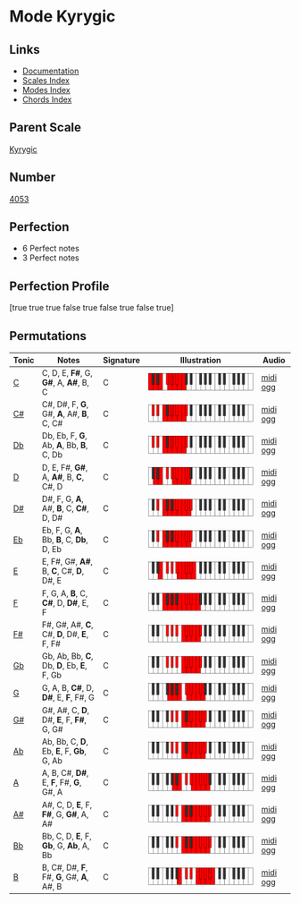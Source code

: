 # Mode Kyrygic

## Links

- [Documentation](index.md)
- [Scales Index](Scales.md)
- [Modes Index](Modes.md)
- [Chords Index](Chords.md)

## Parent Scale

[Kyrygic](ScaleKyrygic.md)

## Number

[4053](https://ianring.com/musictheory/scales/4053)

## Perfection

- 6 Perfect notes
- 3 Perfect notes

## Perfection Profile

[true true true false true false true false true]

## Permutations

| Tonic | Notes | Signature | Illustration | Audio |
|-------|-------|-----------|--------------|-------|
| [C](ModeCNaturalKyrygic.md) | C, D, E, **F#**, G, **G#**, A, **A#**, B, C | C | ![CNaturalKyrygic](ModeCNaturalKyrygic.png) | [midi](ModeCNaturalKyrygic.mid) [ogg](ModeCNaturalKyrygic.ogg) |
| [C#](ModeCSharpKyrygic.md) | C#, D#, F, **G**, G#, **A**, A#, **B**, C, C# | C | ![CSharpKyrygic](ModeCSharpKyrygic.png) | [midi](ModeCSharpKyrygic.mid) [ogg](ModeCSharpKyrygic.ogg) |
| [Db](ModeDFlatKyrygic.md) | Db, Eb, F, **G**, Ab, **A**, Bb, **B**, C, Db | C | ![DFlatKyrygic](ModeDFlatKyrygic.png) | [midi](ModeDFlatKyrygic.mid) [ogg](ModeDFlatKyrygic.ogg) |
| [D](ModeDNaturalKyrygic.md) | D, E, F#, **G#**, A, **A#**, B, **C**, C#, D | C | ![DNaturalKyrygic](ModeDNaturalKyrygic.png) | [midi](ModeDNaturalKyrygic.mid) [ogg](ModeDNaturalKyrygic.ogg) |
| [D#](ModeDSharpKyrygic.md) | D#, F, G, **A**, A#, **B**, C, **C#**, D, D# | C | ![DSharpKyrygic](ModeDSharpKyrygic.png) | [midi](ModeDSharpKyrygic.mid) [ogg](ModeDSharpKyrygic.ogg) |
| [Eb](ModeEFlatKyrygic.md) | Eb, F, G, **A**, Bb, **B**, C, **Db**, D, Eb | C | ![EFlatKyrygic](ModeEFlatKyrygic.png) | [midi](ModeEFlatKyrygic.mid) [ogg](ModeEFlatKyrygic.ogg) |
| [E](ModeENaturalKyrygic.md) | E, F#, G#, **A#**, B, **C**, C#, **D**, D#, E | C | ![ENaturalKyrygic](ModeENaturalKyrygic.png) | [midi](ModeENaturalKyrygic.mid) [ogg](ModeENaturalKyrygic.ogg) |
| [F](ModeFNaturalKyrygic.md) | F, G, A, **B**, C, **C#**, D, **D#**, E, F | C | ![FNaturalKyrygic](ModeFNaturalKyrygic.png) | [midi](ModeFNaturalKyrygic.mid) [ogg](ModeFNaturalKyrygic.ogg) |
| [F#](ModeFSharpKyrygic.md) | F#, G#, A#, **C**, C#, **D**, D#, **E**, F, F# | C | ![FSharpKyrygic](ModeFSharpKyrygic.png) | [midi](ModeFSharpKyrygic.mid) [ogg](ModeFSharpKyrygic.ogg) |
| [Gb](ModeGFlatKyrygic.md) | Gb, Ab, Bb, **C**, Db, **D**, Eb, **E**, F, Gb | C | ![GFlatKyrygic](ModeGFlatKyrygic.png) | [midi](ModeGFlatKyrygic.mid) [ogg](ModeGFlatKyrygic.ogg) |
| [G](ModeGNaturalKyrygic.md) | G, A, B, **C#**, D, **D#**, E, **F**, F#, G | C | ![GNaturalKyrygic](ModeGNaturalKyrygic.png) | [midi](ModeGNaturalKyrygic.mid) [ogg](ModeGNaturalKyrygic.ogg) |
| [G#](ModeGSharpKyrygic.md) | G#, A#, C, **D**, D#, **E**, F, **F#**, G, G# | C | ![GSharpKyrygic](ModeGSharpKyrygic.png) | [midi](ModeGSharpKyrygic.mid) [ogg](ModeGSharpKyrygic.ogg) |
| [Ab](ModeAFlatKyrygic.md) | Ab, Bb, C, **D**, Eb, **E**, F, **Gb**, G, Ab | C | ![AFlatKyrygic](ModeAFlatKyrygic.png) | [midi](ModeAFlatKyrygic.mid) [ogg](ModeAFlatKyrygic.ogg) |
| [A](ModeANaturalKyrygic.md) | A, B, C#, **D#**, E, **F**, F#, **G**, G#, A | C | ![ANaturalKyrygic](ModeANaturalKyrygic.png) | [midi](ModeANaturalKyrygic.mid) [ogg](ModeANaturalKyrygic.ogg) |
| [A#](ModeASharpKyrygic.md) | A#, C, D, **E**, F, **F#**, G, **G#**, A, A# | C | ![ASharpKyrygic](ModeASharpKyrygic.png) | [midi](ModeASharpKyrygic.mid) [ogg](ModeASharpKyrygic.ogg) |
| [Bb](ModeBFlatKyrygic.md) | Bb, C, D, **E**, F, **Gb**, G, **Ab**, A, Bb | C | ![BFlatKyrygic](ModeBFlatKyrygic.png) | [midi](ModeBFlatKyrygic.mid) [ogg](ModeBFlatKyrygic.ogg) |
| [B](ModeBNaturalKyrygic.md) | B, C#, D#, **F**, F#, **G**, G#, **A**, A#, B | C | ![BNaturalKyrygic](ModeBNaturalKyrygic.png) | [midi](ModeBNaturalKyrygic.mid) [ogg](ModeBNaturalKyrygic.ogg) |
